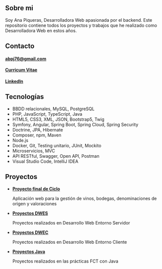 ## Sobre mi
Soy Ana Piqueras, Desarrolladora Web apasionada por el backend. Este repositorio contiene todos los proyectos y trabajos que he realizado como Desarrolladora Web en estos años.
## Contacto
#### abpj76@gmail.com
#### [Curricum Vitae](CV_ANA.pdf)
#### [LinkedIn](https://www.linkedin.com/in/ana-piqueras-3245b428b/)
## Tecnologías

- BBDD relacionales, MySQL, PostgreSQL
- PHP, JavaScript, TypeScript, Java
- HTML5, CSS3, XML, JSON, Bootstrap5, Twig
- Symfony, Angular, Spring Boot, Spring Cloud, Spring Security
- Doctrine, JPA, Hibernate
- Composer, npm, Maven
- Node.js
- Docker, Git, Testing unitario, JUnit, Mockito
- Microservicios, MVC
- API RESTful, Swagger, Open API, Postman
- Visual Studio Code, IntelliJ IDEA
## Proyectos
<ul>
  <li><strong><a href="https://github.com/anapi76/Divino.git">Proyecto final de Ciclo</a></strong></li>
   <p>Aplicación web para la gestión de vinos, bodegas, denominaciones de origen y valoraciones</p>
  <li><strong><a href="https://github.com/anapi76/DWES.git">Proyectos DWES</a></strong></li>
   <p>Proyectos realizados en Desarrollo Web Entorno Servidor</p>
  <li><strong><a href="https://github.com/anapi76/DWEC.git">Proyectos DWEC</a></strong></li>
   <p>Proyectos realizados en Desarrollo Web Entorno Cliente</p>
  <li><strong><a href="https://github.com/anapi76/java_projects.git">Proyectos Java</a></strong></li>
   <p>Proyectos realizados en las prácticas FCT con Java</p>
</ul>

